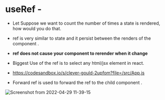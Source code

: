 # useRef -

- Let Suppose we want to count the number of times a state is rendered, how would you do that.

- ref is very similar to state and it persist between the renders of the component .

- **ref does not cause your component to rerender when it change**

- Biggest Use of the ref is to select any html/jsx element in react.

- https://codesandbox.io/s/clever-gould-2upfom?file=/src/App.js

- Forward ref is used to forward the ref to the child component .

![Screenshot from 2022-04-29 11-39-15](https://user-images.githubusercontent.com/40332678/165893122-e91cee34-b299-4901-b7e8-d20965e4eabb.png)
